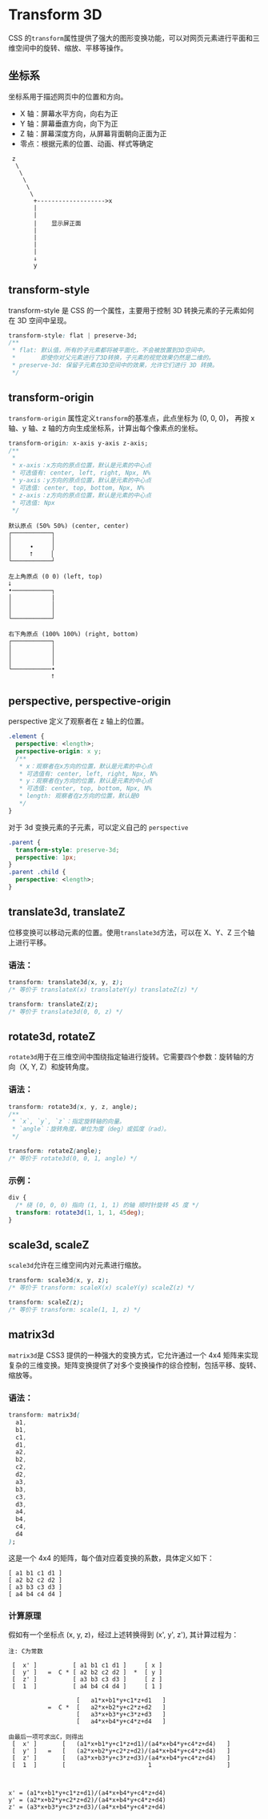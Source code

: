 # Transform 3D

CSS 的`transform`属性提供了强大的图形变换功能，可以对网页元素进行平面和三维空间中的旋转、缩放、平移等操作。

## 坐标系

坐标系用于描述网页中的位置和方向。

- X 轴：屏幕水平方向，向右为正
- Y 轴：屏幕垂直方向，向下为正
- Z 轴：屏幕深度方向，从屏幕背面朝向正面为正
- 零点：根据元素的位置、动画、样式等确定

```
 z
  \
   \
    \
     \
      \
       +------------------->x
       |
       |
       |    显示屏正面
       |
       |
       |
       |
       ↓
       y
```

## transform-style

transform-style 是 CSS 的一个属性，主要用于控制 3D 转换元素的子元素如何在 3D 空间中呈现。

```css
transform-style: flat | preserve-3d;
/**
 * flat: 默认值，所有的子元素都将被平面化，不会被放置到3D空间中。
 *       即使你对父元素进行了3D转换，子元素的视觉效果仍然是二维的。
 * preserve-3d: 保留子元素在3D空间中的效果，允许它们进行 3D 转换。
 */
```

## transform-origin

`transform-origin` 属性定义`transform`的基准点，此点坐标为 (0, 0, 0)， 再按 x 轴、y 轴、z 轴的方向生成坐标系，计算出每个像素点的坐标。

```css
transform-origin: x-axis y-axis z-axis;
/**
 * 
 * x-axis：x方向的原点位置，默认是元素的中心点
 * 可选值有: center, left, right, Npx, N%
 * y-axis：y方向的原点位置，默认是元素的中心点
 * 可选值: center, top, bottom, Npx, N%
 * z-axis：z方向的原点位置，默认是元素的中心点
 * 可选值: Npx
 */
```

```
默认原点 (50% 50%) (center, center)
┌───────────┐
│           │
│     •     │
│     ⭡     │
└───────────┘

左上角原点 (0 0) (left, top)
⭣
•───────────┐
│           |
│           │
│           │
└───────────┘

右下角原点 (100% 100%) (right, bottom)
┌───────────┐
│           │
│           │
│           │
└───────────•
            ⭡
```

## perspective, perspective-origin

perspective 定义了观察者在 z 轴上的位置。

```css
.element {
  perspective: <length>;
  perspective-origin: x y;
  /**
   * x：观察者在x方向的位置，默认是元素的中心点
   * 可选值有: center, left, right, Npx, N%
   * y：观察者在y方向的位置，默认是元素的中心点
   * 可选值: center, top, bottom, Npx, N%
   * length: 观察者在z方向的位置，默认是0
   */
}
```

对于 3d 变换元素的子元素，可以定义自己的 `perspective`

```css
.parent {
  transform-style: preserve-3d;
  perspective: 1px;
}
.parent .child {
  perspective: <length>;
}
```

## translate3d, translateZ

位移变换可以移动元素的位置。使用`translate3d`方法，可以在 X、Y、Z 三个轴上进行平移。

### 语法：

```css
transform: translate3d(x, y, z);
/* 等价于 translateX(x) translateY(y) translateZ(z) */
```

```css
transform: translateZ(z);
/* 等价于 translate3d(0, 0, z) */
```

## rotate3d, rotateZ

`rotate3d`用于在三维空间中围绕指定轴进行旋转。它需要四个参数：旋转轴的方向（X, Y, Z）和旋转角度。

### 语法：

```css
transform: rotate3d(x, y, z, angle);
/**
 * `x`, `y`, `z`：指定旋转轴的向量。
 * `angle`：旋转角度，单位为度（deg）或弧度（rad）。
 */
```

```css
transform: rotateZ(angle);
/* 等价于 rotate3d(0, 0, 1, angle) */
```

### 示例：

```css
div {
  /* 绕 (0, 0, 0) 指向 (1, 1, 1) 的轴 顺时针旋转 45 度 */
  transform: rotate3d(1, 1, 1, 45deg);
}
```

## scale3d, scaleZ

`scale3d`允许在三维空间内对元素进行缩放。

```css
transform: scale3d(x, y, z);
/* 等价于 transform: scaleX(x) scaleY(y) scaleZ(z) */
```

```css
transform: scaleZ(z);
/* 等价于 transform: scale(1, 1, z) */
```

## matrix3d

`matrix3d`是 CSS3 提供的一种强大的变换方式，它允许通过一个 4x4 矩阵来实现复杂的三维变换。矩阵变换提供了对多个变换操作的综合控制，包括平移、旋转、缩放等。

### 语法：

```css
transform: matrix3d(
  a1,
  b1,
  c1,
  d1,
  a2,
  b2,
  c2,
  d2,
  a3,
  b3,
  c3,
  d3,
  a4,
  b4,
  c4,
  d4
);
```

这是一个 4x4 的矩阵，每个值对应着变换的系数，具体定义如下：

```
[ a1 b1 c1 d1 ]
[ a2 b2 c2 d2 ]
[ a3 b3 c3 d3 ]
[ a4 b4 c4 d4 ]
```

### 计算原理

假如有一个坐标点 (x, y, z)，经过上述转换得到 (x', y', z'), 其计算过程为：

```
注: C为常数

 [  x' ]          [ a1 b1 c1 d1 ]     [ x ]
 [  y' ]   =  C * [ a2 b2 c2 d2 ]  *  [ y ]
 [  z' ]          [ a3 b3 c3 d3 ]     [ z ]
 [  1  ]          [ a4 b4 c4 d4 ]     [ 1 ]

                   [   a1*x+b1*y+c1*z+d1   ]
           =  C *  [   a2*x+b2*y+c2*z+d2   ]
                   [   a3*x+b3*y+c3*z+d3   ]
                   [   a4*x+b4*y+c4*z+d4   ]

由最后一项可求出C，则得出
 [  x' ]       [   (a1*x+b1*y+c1*z+d1)/(a4*x+b4*y+c4*z+d4)   ]
 [  y' ]   =   [   (a2*x+b2*y+c2*z+d2)/(a4*x+b4*y+c4*z+d4)   ]
 [  z' ]       [   (a3*x+b3*y+c3*z+d3)/(a4*x+b4*y+c4*z+d4)   ]
 [  1  ]       [                       1                     ]



x' = (a1*x+b1*y+c1*z+d1)/(a4*x+b4*y+c4*z+d4)
y' = (a2*x+b2*y+c2*z+d2)/(a4*x+b4*y+c4*z+d4)
z' = (a3*x+b3*y+c3*z+d3)/(a4*x+b4*y+c4*z+d4)
```
